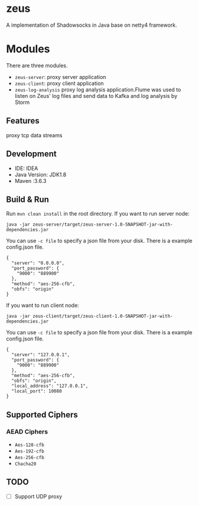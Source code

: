 # zeus

A implementation of Shadowsocks in Java base on netty4 framework.

# Modules

There are three modules.

* `zeus-server`: proxy server application
* `zeus-client`: proxy client application
* `zeus-log-analysis` proxy log analysis application.Flume was used to listen on Zeus' log files and send data to Kafka and log analysis by Storm

## Features

proxy tcp data streams

## Development

* IDE: IDEA
* Java Version: JDK1.8
* Maven :3.6.3

## Build & Run

Run `mvn clean install` in the root directory. If you want to run server node:

```
java -jar zeus-server/target/zeus-server-1.0-SNAPSHOT-jar-with-dependencies.jar
```

You can use `-c file` to specify a json file from your disk. There is a example config.json file.

```
{
  "server": "0.0.0.0",
  "port_password": {
    "9000": "889900"
  },
  "method": "aes-256-cfb",
  "obfs": "origin"
}
```

If you want to run client node:

```
java -jar zeus-client/target/zeus-client-1.0-SNAPSHOT-jar-with-dependencies.jar
```

You can use `-c file` to specify a json file from your disk. There is a example config.json file.

```
{
  "server": "127.0.0.1",
  "port_password": {
    "9000": "889900"
  },
  "method": "aes-256-cfb",
  "obfs": "origin",
  "local_address": "127.0.0.1",
  "local_port": 10080
}
```

## Supported Ciphers

### AEAD Ciphers

* `Aes-128-cfb`
* `Aes-192-cfb`
* `Aes-256-cfb`
* `Chacha20`

## TODO

- [ ] Support UDP proxy 